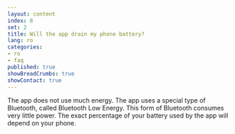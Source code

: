 ```yaml
---
layout: content
index: 8
set: 2
title: Will the app drain my phone battery?
lang: ro
categories:
- ro
- faq
published: true
showBreadCrumbs: true
showContact: true
---
```


The app does not use much energy. The app uses a special type of Bluetooth, called Bluetooth Low Energy. This form of Bluetooth consumes very little power.
The exact percentage of your battery used by the app will depend on your phone.
